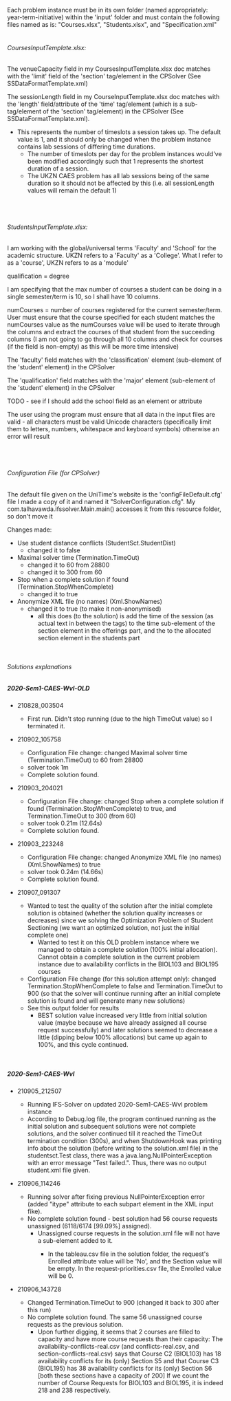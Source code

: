 Each problem instance must be in its own folder (named appropriately: year-term-initiative) within the 'input' folder
and must contain the following files named as is: "Courses.xlsx", "Students.xlsx", and "Specification.xml"
<br>
<br>

###### CoursesInputTemplate.xlsx:
The venueCapacity field in my CoursesInputTemplate.xlsx doc matches with the
'limit' field of the 'section' tag/element in the CPSolver (See SSDataFormatTemplate.xml)

The sessionLength field in my CourseInputTemplate.xlsx doc matches with the
'length' field/attribute of the 'time' tag/element (which is a sub-tag/element of the 'section' tag/element)
 in the CPSolver (See SSDataFormatTemplate.xml). 
 - This represents the number
 of timeslots a session takes up. The default value is 1, and it should only
 be changed when the problem instance contains lab sessions of differing time durations.
    - The number of timeslots per day for the problem instances would've been modified accordingly
    such that 1 represents the shortest duration of a session.
    - The UKZN CAES problem has all lab sessions being of the same duration so it should
    not be affected by this (i.e. all sessionLength values will remain the default 1) 
    
<br>
<br>

###### StudentsInputTemplate.xlsx:
I am working with the global/universal terms 'Faculty' and 'School' for the academic structure.
 UKZN refers to a 'Faculty' as a 'College'.
 What I refer to as a 'course', UKZN refers to as a 'module'
 
 qualification = degree
 
 I am specifying that the max number of courses a student can be doing in a single semester/term
 is 10, so I shall have 10 columns.
 
 numCourses = number of courses registered for the current semester/term.
 User must ensure that the course specified for each student matches the numCourses value as the
 numCourses value will be used to iterate through the columns and extract the courses of that student from the succeeding columns 
 (I am not going to go through all 10 columns and check for courses (if the field is non-empty) as
  this will be more time intensive)
  
 The 'faculty' field matches with the 'classification' element (sub-element of the 'student' element)
 in the CPSolver
 
 The 'qualification' field matches with the 'major' element (sub-element of the 'student' element) 
 in the CPSolver
 
 TODO - see if I should add the school field as an element or attribute
  
 The user using the program must ensure that all data in the input files are valid - all characters must
 be valid Unicode characters (specifically limit them to letters, numbers, whitespace and keyboard symbols) otherwise an error will result
 
 <br>
 <br>
 
###### Configuration File (for CPSolver)
The default file given on the UniTime's website is the 'configFileDefault.cfg' file
I made a copy of it and named it "SolverConfiguration.cfg".
My com.talhavawda.ifssolver.Main.main() accesses it from this resource folder, so don't move it 

Changes made:
- Use student distance conflicts (StudentSct.StudentDist)
    - changed it to false
- Maximal solver time (Termination.TimeOut)
    - changed it to 60 from 28800
    - changed it to 300 from 60
- Stop when a complete solution if found (Termination.StopWhenComplete)
    - changed it to true
- Anonymize XML file (no names) (Xml.ShowNames)
    - changed it to true (to make it non-anonymised)
        - all this does (to the solution) is add the time of the session (as actual text in between the tags)
        to the time sub-element of the section element in the offerings part, and the to the allocated
        section element in the students part 

<br>

###### Solutions explanations
##### 2020-Sem1-CAES-Wvl-OLD
- 210828_003504
    - First run. Didn't stop running (due to the high TimeOut value) so I terminated it. 
    
- 210902_105758
    - Configuration File change: changed Maximal solver time (Termination.TimeOut)  to 60 from 28800
    - solver took 1m
    - Complete solution found.
    
- 210903_204021
    - Configuration File change: changed Stop when a complete solution if found (Termination.StopWhenComplete) to true,
    and Termination.TimeOut to 300 (from 60)
    - solver took 0.21m (12.64s)
    - Complete solution found.
    
- 210903_223248
    - Configuration File change: changed Anonymize XML file (no names) (Xml.ShowNames) to true
    - solver took 0.24m (14.66s)
    - Complete solution found.
    
- 210907_091307
    - Wanted to test the quality of the solution after the initial complete solution is obtained (whether the solution quality increases
    or decreases) since we solving the Optimization Problem of Student Sectioning (we want an optimized solution, not just the initial complete one)
        - Wanted to test it on this OLD problem instance where we managed to obtain a complete solution (100% initial allocation). Cannot obtain a complete
        solution in the current problem instance due to availability conflicts in the BIOL103 and BIOL195 courses
    - Configuration File change (for this solution attempt only): changed Termination.StopWhenComplete to false and Termination.TimeOut to 900
    (so that the solver will continue running after an  initial complete solution is found and will generate many new solutions)
    - See this output folder for results
        - BEST solution value increased very little from initial solution value (maybe because we have already assigned all course request successfully)
        and later solutions seemed to decrease a little (dipping below 100% allocations) but came up again to 100%, and this cycle continued.  
<br>

##### 2020-Sem1-CAES-Wvl
- 210905_212507
    - Running IFS-Solver on updated 2020-Sem1-CAES-Wvl problem instance
    - According to Debug.log file, the program continued running as the initial solution and subsequent solutions
    were not complete solutions, and the solver continued till it reached the TimeOut termination condition (300s),
    and when ShutdownHook was printing info about the solution (before writing to the solution.xml file) in the studentsct.Test class,
    there was a java.lang.NullPointerException with an error message "Test failed.". Thus, there was no output student.xml
    file given.

- 210906_114246
    - Running solver after fixing previous NullPointerException error (added "itype" attribute to each subpart element in the XML input fike).
    - No complete solution found - best solution had 56 course requests unassigned (6118/6174 [99.09%] assigned). 
        - Unassigned course requests in the solution.xml file will not have a <best> sub-element added to it.
            - In the tableau.csv file in the solution folder, the request's Enrolled attribute value will be 'No',
            and the Section value will be empty. In the request-priorities.csv file, the Enrolled value will be 0.
        
- 210906_143728
    - Changed Termination.TimeOut to 900 (changed it back to 300 after this run)
    - No complete solution found. The same 56 unassigned course requests as the previous solution.
        - Upon further digging, it seems that 2 courses are filled to capacity and have more course requests than their capacity:
        The availability-conflicts-real.csv (and conflicts-real.csv, and section-conflicts-real.csv) says that Course C2 (BIOL103) has 18 availability conflicts for its (only) Section S5
        and that Course C3 (BIOL195) has 38 availability conflicts for its (only) Section S6 [both these sections have a capacity of 200]
        If we count the number of Course Requests for BIOL103 and BIOL195, it is indeed 218 and 238 respectively.